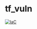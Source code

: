 # tf_vuln

[![IaC](https://app.soluble.cloud/api/v1/public/badges/4bd4c669-d77e-4f49-ab06-990518737c02.svg)](https://app.soluble.cloud/repos/details/github.com/dasalebr/tf_vuln)  

